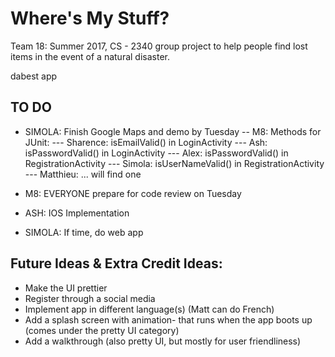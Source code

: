 # Where's My Stuff?

Team 18: Summer 2017, CS - 2340 group project to help people find lost items in the event of a natural disaster.

dabest app

## TO DO
- SIMOLA: Finish Google Maps and demo by Tuesday
-- M8: Methods for JUnit:
--- Sharence: isEmailValid() in LoginActivity
--- Ash: isPasswordValid() in LoginActivity
--- Alex: isPasswordValid() in RegistrationActivity
--- Simola: isUserNameValid() in RegistrationActivity
--- Matthieu: ... will find one

- M8: EVERYONE prepare for code review on Tuesday
- ASH: IOS Implementation
- SIMOLA: If time, do web app


## Future Ideas & Extra Credit Ideas:
- Make the UI prettier
- Register through a social media
- Implement app in different language(s) (Matt can do French)
- Add a splash screen with animation- that runs when the app boots up (comes under the pretty UI category)
- Add a walkthrough (also pretty UI, but mostly for user friendliness)
